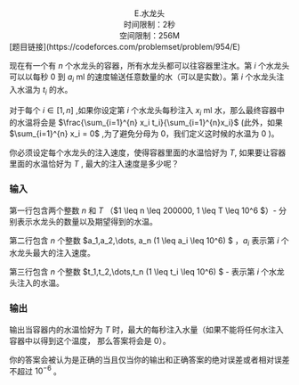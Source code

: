 <center> E.水龙头</center>
<center> 时间限制：2秒</center>
<center> 空间限制：256M</center>
[题目链接](https://codeforces.com/problemset/problem/954/E)

现在有一个有 $n$ 个水龙头的容器，所有水龙头都可以往容器里注水。第 $i$ 个水龙头可以以每秒 $0$ 到 $a_i$ ml 的速度输送任意数量的水（可以是实数）。第 $i$ 个水龙头注入水温为 $t_i$ 的水。

对于每个 $i\in[1,n]$ ,如果你设定第 $i$ 个水龙头每秒注入 $x_i$ ml 水，那么最终容器中的水温将会是 $\frac{\sum_{i=1}^{n} x_i t_i}{\sum_{i=1}^{n}x_i}$ (此外，如果 $\sum_{i=1}^{n} x_i = 0$ ,为了避免分母为 $0$，我们定义这时候的水温为 $0$ )。

你必须设定每个水龙头的注入速度，使得容器里面的水温恰好为 $T$, 如果要让容器里面的水温恰好为 $T$ , 最大的注入速度是多少呢？

### 输入

第一行包含两个整数 $n$ 和 $T$ （$1 \leq n \leq 200000, 1 \leq T \leq 10^6 $）- 分别表示水龙头的数量以及期望得到的水温。

第二行包含 $n$ 个整数 $a_1,a_2,\dots, a_n (1 \leq a_i \leq 10^6) $ ，$a_i$ 表示第 $i$ 个水龙头最大的注入速度。

第三行包含 $n$ 个整数 $t_1,t_2,\dots,t_n (1 \leq t_i \leq 10^6) $ - 表示第 $i$ 个水龙头注入的水温。

### 输出

输出当容器内的水温恰好为 $T$ 时，最大的每秒注入水量（如果不能将任何水注入容器中以得到这个温度， 那么答案将会是 $0$）。

你的答案会被认为是正确的当且仅当你的输出和正确答案的绝对误差或者相对误差不超过 $10^{-6}$ 。
